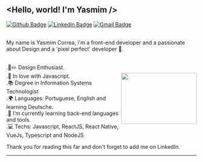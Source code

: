 ## <Hello, world! I'm Yasmim />

  [![Github Badge](https://img.shields.io/badge/-Github-000?style=flat-square&logo=Github&logoColor=white&link=https://github.com/ygcorrea)](https://github.com/ygcorrea)
  [![Linkedin Badge](https://img.shields.io/badge/-LinkedIn-blue?style=flat-square&logo=Linkedin&logoColor=white&link=https://www.linkedin.com/in/ygcorrea/)](https://www.linkedin.com/in/ygcorrea/)
  [![Gmail Badge](https://img.shields.io/badge/-Gmail-c14438?style=flat-square&logo=Gmail&logoColor=white&link=mailto:g.yascorrea@gmail.com)](mailto:g.yascorrea@gmail.com/)

<br/> My name is Yasmim Correa, i'm a front-end developer and a passionate about Design and a 'pixel perfect' developer 🤘.


<br/>.🌈✏️ Design Enthusiast.
<br/>.💙 In love with Javascript.
<img justify="center" align="right" width="200" height="136" src="https://user-images.githubusercontent.com/58710976/87556579-3465da00-c68d-11ea-8fed-ae984c763555.jpg">
<br/>.📚 Degree in Information Systems Technologist
<br/>.🌍 Languages: Portuguese, English and learning Deutsche.
<br/>.🌱 I’m currently learning back-end languages and tools.
<br/>.💻 Techs: Javascript, ReactJS, React Native, VueJs, Typescript and NodeJS

Thank you for reading this far and don't forget to add me on LinkedIn.
<hr/>
